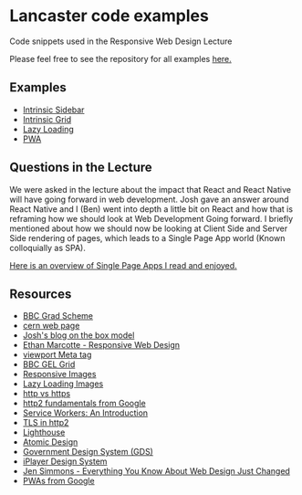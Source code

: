 # Lancaster code examples

Code snippets used in the Responsive Web Design Lecture

Please feel free to see the repository for all examples [here.](https://github.com/benjaminkay93/lancaster-code-examples)

## Examples

* [Intrinsic Sidebar](https://lancs-code.bkay.uk/basic-responsive-page/4-intrinsic-sidebar.html)
* [Intrinsic Grid](https://lancs-code.bkay.uk/basic-responsive-page/5-intrinsic-grid.html)
* [Lazy Loading](https://lancs-code.bkay.uk/pwa)
* [PWA](https://lancs-code.bkay.uk/pwa)

## Questions in the Lecture

We were asked in the lecture about the impact that React and React Native will have going forward in web development. Josh gave an answer around React Native and I (Ben) went into depth a little bit on React and how that is reframing how we should look at Web Development Going forward. I briefly mentioned about how we should now be looking at Client Side and Server Side rendering of pages, which leads to a Single Page App world (Known colloquially as SPA).

[Here is an overview of Single Page Apps I read and enjoyed.](https://flaviocopes.com/single-page-application/)

## Resources

* [BBC Grad Scheme](bbc.in/segs)
* [cern web page](http://info.cern.ch/hypertext/WWW/TheProject.html)
* [Josh's blog on the box model](https://joshtumath.uk/2019/04/03/eight-css-fundamentals-no-one-teaches-us.html)
* [Ethan Marcotte - Responsive Web Design](https://alistapart.com/article/responsive-web-design/)
* [viewport Meta tag](https://developer.mozilla.org/en-US/docs/Mozilla/Mobile/Viewport_meta_tag )
* [BBC GEL Grid](https://bbc.github.io/gel-grid/ )
* [Responsive Images](https://developer.mozilla.org/en-US/docs/Learn/HTML/Multimedia_and_embedding/Responsive_images)
* [Lazy Loading Images](https://mathiasbynens.be/demo/img-loading-lazy)
* [http vs https](https://www.httpvshttps.com/)
* [http2 fundamentals from Google](https://developers.google.com/web/fundamentals/performance/http2)
* [Service Workers: An Introduction](https://developers.google.com/web/fundamentals/primers/service-workers)
* [TLS in http2](https://daniel.haxx.se/blog/2015/03/06/tls-in-http2/)
* [Lighthouse](https://developers.google.com/web/tools/lighthouse)
* [Atomic Design](https://bradfrost.com/blog/post/atomic-web-design/)
* [Government Design System (GDS)](https://www.bbc.co.uk/iplayer/storybook/index.html?path=/story/style-guide--colours)
* [iPlayer Design System](https://www.bbc.co.uk/iplayer/storybook/index.html?path=/story/style-guide--colours)
* [Jen Simmons - Everything You Know About Web Design Just Changed](https://www.youtube.com/watch?v=20QKda7IhJQ)
* [PWAs from Google](https://developers.google.com/web/progressive-web-apps)
